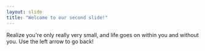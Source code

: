 ```yaml
---
layout: slide
title: "Welcome to our second slide!"
---
```

Realize you're only really very small, and life goes on within you and without you.
Use the left arrow to go back!